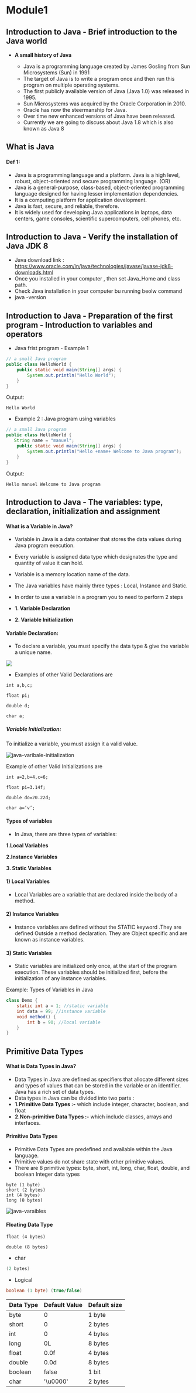 # Module1

## Introduction to Java - Brief introduction to the Java world
* **A small history of Java** 
 
  * Java is a programming language created by James Gosling from Sun Microsystems (Sun) in 1991
  * The target of Java is to write a program once and then run this program on multiple operating systems.
  * The first publicly available version of Java (Java 1.0) was released in 1995. 
  * Sun Microsystems was acquired by the Oracle Corporation in 2010. 
  * Oracle has now the steermanship for Java.
  * Over time new enhanced versions of Java have been released. 
  * Currently we are going to discuss about Java 1.8 which is also known as Java 8

## What is Java
#### Def 1:
  * Java is a programming language and a platform. Java is a high level, robust, object-oriented and secure programming language. (OR)
  * Java is a general-purpose, class-based, object-oriented programming language designed for having lesser implementation dependencies. 
  * It is a computing platform for application development. 
  * Java is fast, secure, and reliable, therefore. 
  * It is widely used for developing Java applications in laptops, data centers, game consoles, scientific supercomputers, cell phones, etc.

## Introduction to Java - Verify the installation of Java JDK 8
* Java download link : https://www.oracle.com/in/java/technologies/javase/javase-jdk8-downloads.html
* Once you installed in your computer , then set Java_Home and class path.
* Check Java installation in your computer bu running beolw command
* java -version

## Introduction to Java - Preparation of the first program - Introduction to variables and operators

* Java  frist program - Example 1

```java
// a small Java program
public class HelloWorld {
    public static void main(String[] args) {
        System.out.println("Hello World");
    }
}
```
Output:
```Console
Hello World
```

* Example 2 : Java program using variables

```java
// a small Java program
public class HelloWorld {
   String name = "manuel";
    public static void main(String[] args) {
        System.out.println("Hello +name+ Welcome to Java program");
    }
}
```
Output:
```Console
Hello manuel Welcome to Java program
```

## Introduction to Java - The variables: type, declaration, initialization and assignment

#### What is a Variable in Java?

* Variable in Java is a data container that stores the data values during Java program execution.
* Every variable is assigned data type which designates the type and quantity of value it can hold. 
* Variable is a memory location name of the data. 
* The Java variables have mainly three types : Local, Instance and Static.

* In order to use a variable in a program you to need to perform 2 steps 
* **1. Variable Declaration**
* **2. Variable Initialization**

#### Variable Declaration:

* To declare a variable, you must specify the data type & give the variable a unique name.

![](https://www.guru99.com/images/uploads/2012/07/VriableTypeNameDeclaration.jpg)

* Examples of other Valid Declarations are 

```console
int a,b,c;

float pi;

double d;

char a;
```

##### Variable Initialization:

To initialize a variable, you must assign it a valid value.

![java-varibale-initialization](https://www.guru99.com/images/uploads/2012/07/java-varibale-initialization.jpg)

Example of other Valid Initializations are 

```console
int a=2,b=4,c=6;

float pi=3.14f;

double do=20.22d;

char a=’v’;
```

#### Types of variables

* In Java, there are three types of variables: 

**1.Local Variables**

**2.Instance Variables**

**3. Static Variables**


#### 1) Local Variables

* Local Variables are a variable that are declared inside the body of a method. 

#### 2) Instance Variables

* Instance variables are defined without the STATIC keyword .They are defined Outside a method declaration. They are Object specific and are known as instance variables. 

#### 3) Static Variables

* Static variables are initialized only once, at the start of the program execution. These variables should be initialized first, before the initialization of any instance variables. 

Example: Types of Variables in Java
```java
class Demo {
    static int a = 1; //static variable  
    int data = 99; //instance variable  
    void method() {
        int b = 90; //local variable  
    }
}
```
## Primitive Data Types
#### What is Data Types in Java?

* Data Types in Java are defined as specifiers that allocate different sizes and types of values that can be stored in the variable or an identifier. Java has a rich set of data types. 
* Data types in Java can be divided into two parts : 
* **1.Primitive Data Types :-**  which include integer, character, boolean, and float 
* **2.Non-primitive Data Types :-**  which include classes, arrays and interfaces. 

#### Primitive Data Types

* Primitive Data Types are predefined and available within the Java language. 
* Primitive values do not share state with other primitive values.
* There are 8 primitive types: byte, short, int, long, char, float, double, and boolean Integer data types 

```Console
byte (1 byte)
short (2 bytes)
int (4 bytes)
long (8 bytes)
```
![java-varaibles](https://www.guru99.com/images/uploads/2012/07/java-varaibles.jpg)

#### Floating Data Type 
```Console
float (4 bytes)

double (8 bytes)
```
* char 
```java
(2 bytes)
```
* Logical
```java
boolean (1 byte) (true/false)
```

**Data Type** | **Default Value**  | **Default size**
----------|--------------|---------------
byte      |   0       |      1 byte  
short    |    0       |      2 bytes  
int     |     0       |      4 bytes  
long   |     0L       |     8 bytes  
float  |   0.0f      |      4 bytes  
double   |  0.0d      |      8 bytes  
boolean  |  false     |      1 bit  
char    |  '\u0000'    |     2 bytes  
 

